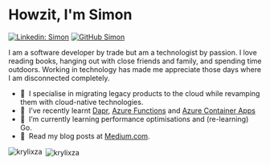 # Howzit, I'm Simon

[![Linkedin: Simon](https://img.shields.io/badge/-headleysj-blue?style=flat-square&logo=Linkedin&logoColor=white&link=https://www.linkedin.com/in/headleysj/)](https://www.linkedin.com/in/headleysj/)
[![GitHub Simon](https://img.shields.io/github/followers/krylixza?label=follow&style=social)](https://github.com/krylixza)

I am a software developer by trade but am a technologist by passion. I love reading books, hanging out with close friends and family, and spending time outdoors. Working in technology has made me appreciate those days where I am disconnected completely.

- 🔭 &nbsp;I specialise in migrating legacy products to the cloud while revamping them with cloud-native technologies.
- 📘 &nbsp;I’ve recently learnt [Dapr](https://dapr.io), [Azure Functions](https://azure.microsoft.com/en-us/products/functions/) and [Azure Container Apps](https://azure.microsoft.com/en-us/products/container-apps)
- 📖 &nbsp;I’m currently learning performance optimisations and (re-learning) Go.
- 💬 &nbsp;Read my blog posts at [Medium.com](https://headleysj.medium.com).

<p><img align="left" src="https://github-readme-stats.vercel.app/api/top-langs?username=krylixza&show_icons=true&locale=en&layout=compact" alt="krylixza" /></p>

<p>&nbsp;<img align="center" src="https://github-readme-stats.vercel.app/api?username=krylixza&show_icons=true&locale=en" alt="krylixza" /></p>
